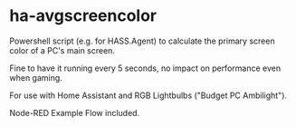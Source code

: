 # ha-avgscreencolor
Powershell script (e.g. for HASS.Agent) to calculate the primary screen color of a PC's main screen. 

Fine to  have it running every 5 seconds, no impact on performance even when gaming.

For use with Home Assistant and RGB Lightbulbs ("Budget PC Ambilight"). 

Node-RED Example Flow included.
